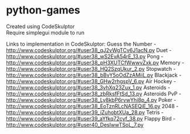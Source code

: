 # python-games

Created using CodeSkulptor <br />
Require simplegui module to run

Links to implementation in CodeSkulptor:
Guess the Number - http://www.codeskulptor.org/#user38_qJ2vWgTCv6J1acN.py
Duet - http://www.codeskulptor.org/#user38_wS2EvA54rE_13.py
Pong - http://www.codeskulptor.org/#user38_pH3XUTCfWwwvZxk.py
Memory - http://www.codeskulptor.org/#user38_HQ2SzqUkur_2.py
Stopwatch - http://www.codeskulptor.org/#user38_bBvY5oOdZzAMiiL.py
Blackjack - http://www.codeskulptor.org/#user38_GHw2rhgspV_6.py
Air Hockey - http://www.codeskulptor.org/#user38_3vhXq23Zux_1.py
Asteroids - http://www.codeskulptor.org/#user38_zbRksfFtSd_13.py
Asteroids PvP - http://www.codeskulptor.org/#user38_Ly8kbP6rvwYhi8p_4.py
Poker - http://www.codeskulptor.org/#user38_EoTznRLcNASEQiE_16.py
2048 - http://www.codeskulptor.org/#user39_jZuhobtXUa_28.py
Tetris - http://www.codeskulptor.org/#user39_aYfkq72cyf_38.py
Flappy Bird - http://www.codeskulptor.org/#user40_DeslwwTSoL_7.py
